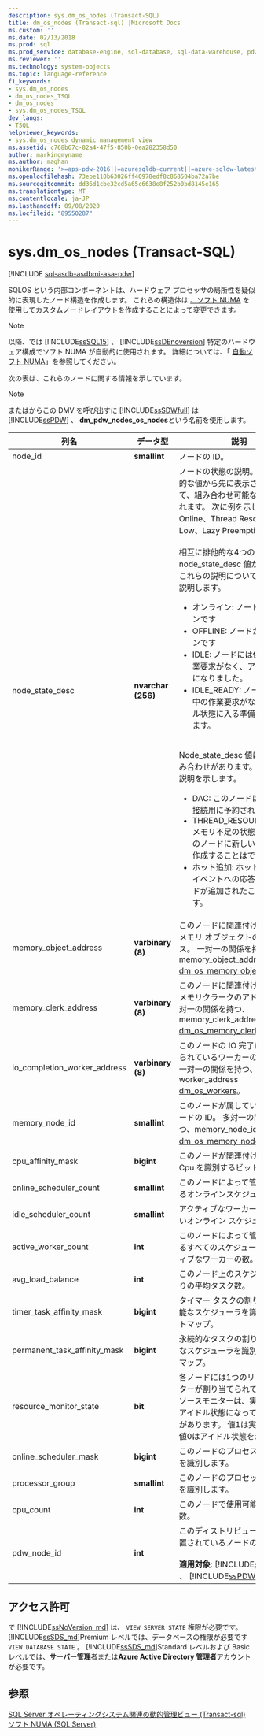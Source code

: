 ```yaml
---
description: sys.dm_os_nodes (Transact-SQL)
title: dm_os_nodes (Transact-sql) |Microsoft Docs
ms.custom: ''
ms.date: 02/13/2018
ms.prod: sql
ms.prod_service: database-engine, sql-database, sql-data-warehouse, pdw
ms.reviewer: ''
ms.technology: system-objects
ms.topic: language-reference
f1_keywords:
- sys.dm_os_nodes
- dm_os_nodes_TSQL
- dm_os_nodes
- sys.dm_os_nodes_TSQL
dev_langs:
- TSQL
helpviewer_keywords:
- sys.dm_os_nodes dynamic management view
ms.assetid: c768b67c-82a4-47f5-850b-0ea282358d50
author: markingmyname
ms.author: maghan
monikerRange: '>=aps-pdw-2016||=azuresqldb-current||=azure-sqldw-latest||>=sql-server-2016||=sqlallproducts-allversions||>=sql-server-linux-2017||=azuresqldb-mi-current'
ms.openlocfilehash: 73ebe110b63026ff40978edf8c868504ba72a7be
ms.sourcegitcommit: dd36d1cbe32cd5a65c6638e8f252b0bd8145e165
ms.translationtype: MT
ms.contentlocale: ja-JP
ms.lasthandoff: 09/08/2020
ms.locfileid: "89550287"
---
```

# <a name="sysdm_os_nodes-transact-sql"></a>sys.dm_os_nodes (Transact-SQL)
[!INCLUDE [sql-asdb-asdbmi-asa-pdw](../../includes/applies-to-version/sql-asdb-asdbmi-asa-pdw.md)]

SQLOS という内部コンポーネントは、ハードウェア プロセッサの局所性を疑似的に表現したノード構造を作成します。 これらの構造体は [、ソフト NUMA](../../database-engine/configure-windows/soft-numa-sql-server.md) を使用してカスタムノードレイアウトを作成することによって変更できます。  

> [!NOTE]
> 以降、では [!INCLUDE[ssSQL15](../../includes/sssql15-md.md)] 、 [!INCLUDE[ssDEnoversion](../../includes/ssdenoversion-md.md)] 特定のハードウェア構成でソフト NUMA が自動的に使用されます。 詳細については、「 [自動ソフト NUMA](../../database-engine/configure-windows/soft-numa-sql-server.md#automatic-soft-numa)」を参照してください。
  
次の表は、これらのノードに関する情報を示しています。  
  
> [!NOTE]
> またはからこの DMV を呼び出すに [!INCLUDE[ssSDWfull](../../includes/sssdwfull-md.md)] は [!INCLUDE[ssPDW](../../includes/sspdw-md.md)] 、 **dm_pdw_nodes_os_nodes**という名前を使用します。  
  
|列名|データ型|説明|  
|-----------------|---------------|-----------------|  
|node_id|**smallint**|ノードの ID。|  
|node_state_desc|**nvarchar (256)**|ノードの状態の説明。 相互排他的な値から先に表示され、続けて、組み合わせ可能な値が表示されます。 次に例を示します。<br /> Online、Thread Resources Low、Lazy Preemptive<br /><br />相互に排他的な4つの node_state_desc 値があります。 これらの説明については、以下に説明します。<br /><ul><li>オンライン: ノードはオンラインです<li>OFFLINE: ノードがオフラインです<li>IDLE: ノードには保留中の作業要求がなく、アイドル状態になりました。<li>IDLE_READY: ノードには保留中の作業要求がなく、アイドル状態に入る準備ができています。</li></ul><br />Node_state_desc 値には3つの組み合わせがあります。以下にその説明を示します。<br /><ul><li>DAC: このノードは [専用管理接続](../../database-engine/configure-windows/diagnostic-connection-for-database-administrators.md)用に予約されています。<li>THREAD_RESOURCES_LOW: メモリ不足の状態により、このノードに新しいスレッドを作成することはできません。<li>ホット追加: ホットアド CPU イベントへの応答としてノードが追加されたことを示します。</li></ul>|  
|memory_object_address|**varbinary (8)**|このノードに関連付けられているメモリ オブジェクトのアドレス。 一対一の関係を持つ、memory_object_address [dm_os_memory_objects](../../relational-databases/system-dynamic-management-views/sys-dm-os-memory-objects-transact-sql.md)。|  
|memory_clerk_address|**varbinary (8)**|このノードに関連付けられているメモリクラークのアドレス。 一対一の関係を持つ、memory_clerk_address [dm_os_memory_clerks](../../relational-databases/system-dynamic-management-views/sys-dm-os-memory-clerks-transact-sql.md)。|  
|io_completion_worker_address|**varbinary (8)**|このノードの IO 完了に割り当てられているワーカーのアドレス。 一対一の関係を持つ、worker_address [dm_os_workers](../../relational-databases/system-dynamic-management-views/sys-dm-os-workers-transact-sql.md)。|  
|memory_node_id|**smallint**|このノードが属しているメモリノードの ID。 多対一の関係を持つ、memory_node_id [dm_os_memory_nodes](../../relational-databases/system-dynamic-management-views/sys-dm-os-memory-nodes-transact-sql.md)。|  
|cpu_affinity_mask|**bigint**|このノードが関連付けられている Cpu を識別するビットマップ。|  
|online_scheduler_count|**smallint**|このノードによって管理されているオンラインスケジューラの数。|  
|idle_scheduler_count|**smallint**|アクティブなワーカーの存在しないオンライン スケジューラの数。|  
|active_worker_count|**int**|このノードによって管理されているすべてのスケジューラでアクティブなワーカーの数。|  
|avg_load_balance|**int**|このノード上のスケジューラあたりの平均タスク数。|  
|timer_task_affinity_mask|**bigint**|タイマー タスクの割り当てが可能なスケジューラを識別するビットマップ。|  
|permanent_task_affinity_mask|**bigint**|永続的なタスクの割り当てが可能なスケジューラを識別するビットマップ。|  
|resource_monitor_state|**bit**|各ノードには1つのリソースモニターが割り当てられています。 リソースモニターは、実行中またはアイドル状態になっている可能性があります。 値1は実行を示し、値0はアイドル状態を示します。|  
|online_scheduler_mask|**bigint**|このノードのプロセス関係マスクを識別します。|  
|processor_group|**smallint**|このノードのプロセッサ グループを識別します。|  
|cpu_count |**int** |このノードで使用可能な Cpu の数。 |
|pdw_node_id|**int**|このディストリビューションが配置されているノードの識別子。<br /><br /> **適用対象**: [!INCLUDE[ssSDWfull](../../includes/sssdwfull-md.md)] 、 [!INCLUDE[ssPDW](../../includes/sspdw-md.md)]|  
  
## <a name="permissions"></a>アクセス許可

で [!INCLUDE[ssNoVersion_md](../../includes/ssnoversion-md.md)] は、 `VIEW SERVER STATE` 権限が必要です。   
[!INCLUDE[ssSDS_md](../../includes/sssds-md.md)]Premium レベルでは、データベースの権限が必要です `VIEW DATABASE STATE` 。 [!INCLUDE[ssSDS_md](../../includes/sssds-md.md)]Standard レベルおよび Basic レベルでは、**サーバー管理**者または**Azure Active Directory 管理者**アカウントが必要です。   

## <a name="see-also"></a>参照    
 [SQL Server オペレーティングシステム関連の動的管理ビュー &#40;Transact-sql&#41;](../../relational-databases/system-dynamic-management-views/sql-server-operating-system-related-dynamic-management-views-transact-sql.md)   
 [ソフト NUMA &#40;SQL Server&#41;](../../database-engine/configure-windows/soft-numa-sql-server.md)  
  
